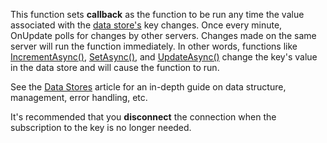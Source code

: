 This function sets **callback** as the function to be run any time the value associated with the [data store's](https://developer.roblox.com/en-us/api-reference/class/GlobalDataStore) key changes. Once every minute, OnUpdate polls for changes by other servers. Changes made on the same server will run the function immediately. In other words, functions like [IncrementAsync()](https://developer.roblox.com/en-us/api-reference/function/GlobalDataStore/IncrementAsync), [SetAsync()](https://developer.roblox.com/en-us/api-reference/function/GlobalDataStore/SetAsync), and [UpdateAsync()](https://developer.roblox.com/en-us/api-reference/function/GlobalDataStore/UpdateAsync) change the key's value in the data store and will cause the function to run.

See the [Data Stores](https://developer.roblox.com/en-us/articles/Data-store) article for an in-depth guide on data structure, management, error handling, etc.

It's recommended that you **disconnect** the connection when the subscription to the key is no longer needed.